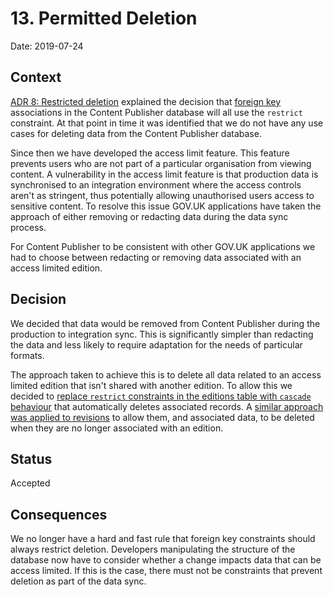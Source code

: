 # 13. Permitted Deletion

Date: 2019-07-24

## Context

[ADR 8: Restricted deletion][ADR-8] explained the decision that
[foreign key][foreign-keys] associations in the Content Publisher database
will all use the `restrict` constraint. At that point in time it was
identified that we do not have any use cases for deleting data from the Content
Publisher database.

Since then we have developed the access limit feature. This feature prevents
users who are not part of a particular organisation from viewing content. A
vulnerability in the access limit feature is that production data is
synchronised to an integration environment where the access controls
aren't as stringent, thus potentially allowing unauthorised users access to
sensitive content. To resolve this issue GOV.UK applications have taken the
approach of either removing or redacting data during the data sync process.

For Content Publisher to be consistent with other GOV.UK applications we had
to choose between redacting or removing data associated with an access limited
edition.

## Decision

We decided that data would be removed from Content Publisher during the
production to integration sync. This is significantly simpler than redacting
the data and less likely to require adaptation for the needs of particular
formats.

The approach taken to achieve this is to delete all data related to an
access limited edition that isn't shared with another edition. To allow
this we decided to [replace `restrict` constraints
in the editions table with `cascade` behaviour][editions-commit] that
automatically deletes associated records. A [similar approach was
applied to revisions][revisions-commit] to allow them, and associated data,
to be deleted when they are no longer associated with an edition.

## Status

Accepted

## Consequences

We no longer have a hard and fast rule that foreign key constraints should
always restrict deletion. Developers manipulating the structure of the database
now have to consider whether a change impacts data that can be access limited.
If this is the case, there must not be constraints that prevent deletion as
part of the data sync.

[ADR-8]: https://github.com/alphagov/content-publisher/blob/master/docs/adr/0008-restricted-deletion.md
[foreign-keys]: https://www.postgresql.org/docs/9.5/ddl-constraints.html#DDL-CONSTRAINTS-FK
[editions-commit]: https://github.com/alphagov/content-publisher/commit/126a40b51c5e44edca8c4effac568f12feeda8ba
[revisions-commit]: https://github.com/alphagov/content-publisher/commit/5fdc3355f10af1718d8a53b23117626689cdd576
